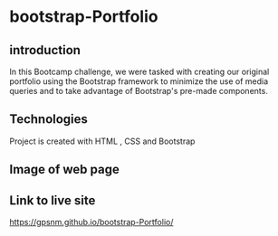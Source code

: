 # bootstrap-Portfolio


## introduction
In this Bootcamp challenge, we were tasked with creating our original portfolio using  the Bootstrap framework to minimize the use of media queries and to take advantage of Bootstrap's pre-made components.

## Technologies
Project is created with HTML , CSS and Bootstrap

## Image of web page




## Link to live site
https://gpsnm.github.io/bootstrap-Portfolio/

